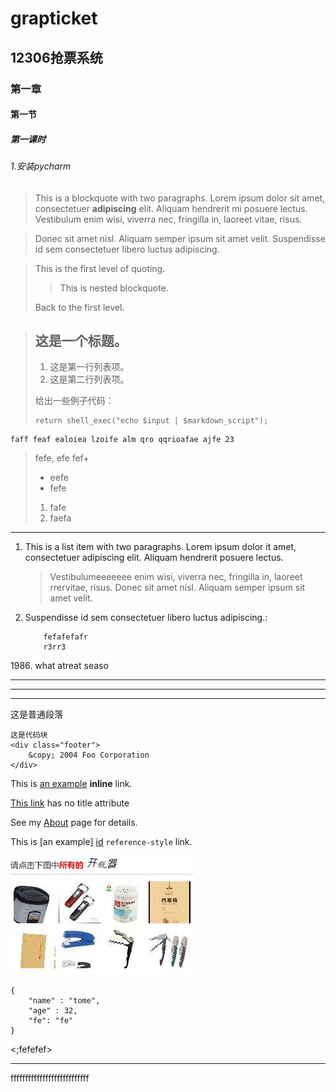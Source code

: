 # grapticket #
## 12306抢票系统 ##
### 第一章 ###
#### 第一节 ####
##### 第一课时 #####
###### 1.安装pycharm ######


> This is a blockquote with two paragraphs. Lorem ipsum dolor sit amet,
 consectetuer __adipiscing__ elit. Aliquam hendrerit mi posuere lectus.
 Vestibulum enim wisi, viverra nec, fringilla in, laoreet vitae, risus.

> Donec sit amet nisl. Aliquam semper ipsum sit amet velit. Suspendisse
 id sem consectetuer libero luctus adipiscing.
 
 > This is the first level of quoting.
>
> > This is nested blockquote.
>
> Back to the first level.

> ## 这是一个标题。
> 
> 1.   这是第一行列表项。
> 2.   这是第二行列表项。
> 
> 给出一些例子代码：
> 
>     return shell_exec("echo $input | $markdown_script");

    faff feaf ealoiea lzoife alm qro qqrioafae ajfe 23
>fefe,
>efe
>fef+
>- eefe
>- fefe
>1. fafe
>2. faefa
* * *
1.  This is a list item with two paragraphs. Lorem ipsum dolor  it amet, consectetuer adipiscing elit. Aliquam hendrerit  posuere lectus.
    >Vestibulumeeeeeee enim wisi, viverra nec, fringilla in, laoreet
        rrervitae, risus. Donec sit amet nisl. Aliquam semper ipsum
 sit amet velit.

2.  Suspendisse id sem consectetuer libero luctus adipiscing.:

            fefafefafr
            r3rr3
1986\. what atreat seaso

* * *

- - -
_ _ _

<p>这是普通段落</p>
    
    这是代码块
    <div class="footer">
        &copy; 2004 Foo Corporation
    </div>
    
This is [an example](http://example**.com/ "Title") **inline** link.

[This link](http://example.net/) has no title attribute

See my [About](/about/) page for details.    

This is [an example] [id] `reference-style` link.

[id]: http://example.com/  "Optional Title Here"

![Alt fefef ](captcha.png)

    {
        "name" : "tome",
        "age" : 32,
        "fe": "fe"
    }
    
 
<;fefefef>
 ***
 
fffffffffffffffffffffffffff

